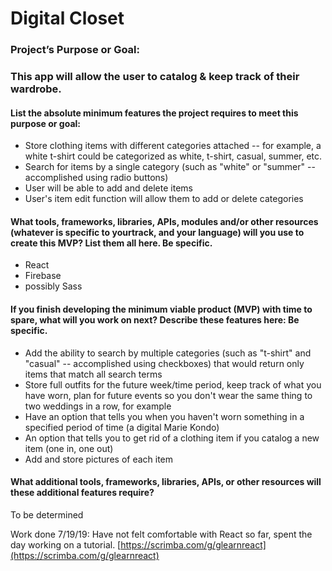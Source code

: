 # Digital Closet

### Project’s Purpose or Goal:

### This app will allow the user to catalog & keep track of their wardrobe.

#### List the absolute minimum features the project requires to meet this purpose or goal:

* Store clothing items with different categories attached -- for example, a white t-shirt could be categorized as white, t-shirt, casual, summer, etc.
* Search for items by a single category (such as "white" or "summer" -- accomplished using radio buttons)
* User will be able to add and delete items
* User's item edit function will allow them to add or delete categories

#### What tools, frameworks, libraries, APIs, modules and/or other resources (whatever is specific to yourtrack, and your language) will you use to create this MVP? List them all here. Be specific.

* React
* Firebase
* possibly Sass

#### If you finish developing the minimum viable product (MVP) with time to spare, what will you work on next? Describe these features here: Be specific.

* Add the ability to search by multiple categories (such as "t-shirt" and "casual" -- accomplished using checkboxes) that would return only items that match all search terms
* Store full outfits for the future week/time period, keep track of what you have worn, plan for future events so you don't wear the same thing to two weddings in a row, for example
* Have an option that tells you when you haven't worn something in a specified period of time (a digital Marie Kondo)
* An option that tells you to get rid of a clothing item if you catalog a new item (one in, one out)
* Add and store pictures of each item

#### What additional tools, frameworks, libraries, APIs, or other resources will these additional features require?

To be determined

Work done 7/19/19:
Have not felt comfortable with React so far, spent the day working on a tutorial. [https://scrimba.com/g/glearnreact](https://scrimba.com/g/glearnreact)
